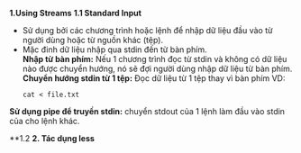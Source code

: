 **1.Using Streams**
**1.1 Standard Input**
- Sử dụng bởi các chương trình hoặc lệnh để nhập dữ liệu đầu vào từ người dùng hoặc từ nguồn khác (tệp).
- Mặc đinh dữ liệu nhập qua stdin đến từ bàn phím.  
**Nhập từ bàn phím:** Nếu 1 chương trình đọc từ stdin và không có dữ liệu nào được chuyển hướng, nó sẽ đợi người dùng nhập dữ liệu từ bàn phím.
**Chuyển hướng stdin từ 1 tệp:** Đọc dữ liệu từ 1 tệp thay vì bàn phím
  VD:
  ```
  cat < file.txt
  ```
**Sử dụng pipe để truyền stdin:** chuyển stdout của 1 lệnh làm đầu vào stdin của cho lệnh khác.

**1.2
**2. Tác dụng less**
